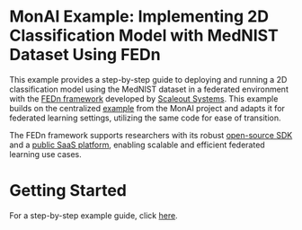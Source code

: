 
# MonAI Example:  Implementing 2D Classification Model with MedNIST Dataset Using FEDn

This example provides a step-by-step guide to deploying and running a 2D classification model using the MedNIST dataset in a federated environment with the [FEDn framework](https://www.scaleoutsystems.com/framework) developed by [Scaleout Systems](https://www.scaleoutsystems.com/). This example builds on the centralized [example](https://github.com/Project-MONAI/tutorials/blob/main/2d_classification/mednist_tutorial.ipynb) from the MonAI project and adapts it for federated learning settings, utilizing the same code for ease of transition.

The FEDn framework supports researchers with its robust [open-source SDK](https://fedn.readthedocs.io/en/stable/quickstart.html) and a [public SaaS platform](https://fedn.readthedocs.io/en/stable/studio.html), enabling scalable and efficient federated learning use cases.

# Getting Started

For a step-by-step example guide, click [here](https://github.com/scaleoutsystems/fedn/tree/master/examples/monai-2D-mednist).
